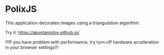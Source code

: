 # PolixJS
This application decorates images using a triangulation algorithm. 

Try it: https://akontanistov.github.io/

!!!If you have problem with performance, try turn off hardware acceleration in your browser settings!!!
